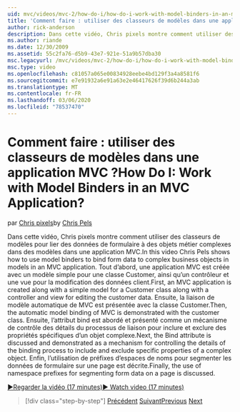 ```yaml
---
uid: mvc/videos/mvc-2/how-do-i/how-do-i-work-with-model-binders-in-an-mvc-application
title: 'Comment faire : utiliser des classeurs de modèles dans une application MVC ? | Microsoft Docs'
author: rick-anderson
description: Dans cette vidéo, Chris pixels montre comment utiliser des classeurs de modèles pour lier des données de formulaire à des objets métier complexes dans des modèles dans une application MVC. Tout d’abord, un applicat MVC...
ms.author: riande
ms.date: 12/30/2009
ms.assetid: 55c2fa76-d5b9-43e7-921e-51a9b57dba30
msc.legacyurl: /mvc/videos/mvc-2/how-do-i/how-do-i-work-with-model-binders-in-an-mvc-application
msc.type: video
ms.openlocfilehash: c81057a065e00834928eebe4bd129f3a4a8581f6
ms.sourcegitcommit: e7e91932a6e91a63e2e46417626f39d6b244a3ab
ms.translationtype: MT
ms.contentlocale: fr-FR
ms.lasthandoff: 03/06/2020
ms.locfileid: "78537470"
---
```

# <a name="how-do-i-work-with-model-binders-in-an-mvc-application"></a><span data-ttu-id="6d627-105">Comment faire : utiliser des classeurs de modèles dans une application MVC ?</span><span class="sxs-lookup"><span data-stu-id="6d627-105">How Do I: Work with Model Binders in an MVC Application?</span></span>

<span data-ttu-id="6d627-106">par [Chris pixels](https://twitter.com/chrispels)</span><span class="sxs-lookup"><span data-stu-id="6d627-106">by [Chris Pels](https://twitter.com/chrispels)</span></span>

<span data-ttu-id="6d627-107">Dans cette vidéo, Chris pixels montre comment utiliser des classeurs de modèles pour lier des données de formulaire à des objets métier complexes dans des modèles dans une application MVC.</span><span class="sxs-lookup"><span data-stu-id="6d627-107">In this video Chris Pels shows how to use model binders to bind form data to complex business objects in models in an MVC application.</span></span> <span data-ttu-id="6d627-108">Tout d’abord, une application MVC est créée avec un modèle simple pour une classe Customer, ainsi qu’un contrôleur et une vue pour la modification des données client.</span><span class="sxs-lookup"><span data-stu-id="6d627-108">First, an MVC application is created along with a simple model for a Customer class along with a controller and view for editing the customer data.</span></span> <span data-ttu-id="6d627-109">Ensuite, la liaison de modèle automatique de MVC est présentée avec la classe Customer.</span><span class="sxs-lookup"><span data-stu-id="6d627-109">Then, the automatic model binding of MVC is demonstrated with the customer class.</span></span> <span data-ttu-id="6d627-110">Ensuite, l’attribut bind est abordé et présenté comme un mécanisme de contrôle des détails du processus de liaison pour inclure et exclure des propriétés spécifiques d’un objet complexe.</span><span class="sxs-lookup"><span data-stu-id="6d627-110">Next, the Bind attribute is discussed and demonstrated as a mechanism for controlling the details of the binding process to include and exclude specific properties of a complex object.</span></span> <span data-ttu-id="6d627-111">Enfin, l’utilisation de préfixes d’espaces de noms pour segmenter les données de formulaire sur une page est décrite.</span><span class="sxs-lookup"><span data-stu-id="6d627-111">Finally, the use of namespace prefixes for segmenting form data on a page is discussed.</span></span>

[<span data-ttu-id="6d627-112">&#9654;Regarder la vidéo (17 minutes)</span><span class="sxs-lookup"><span data-stu-id="6d627-112">&#9654; Watch video (17 minutes)</span></span>](https://channel9.msdn.com/Blogs/ASP-NET-Site-Videos/how-do-i-work-with-model-binders-in-an-mvc-application)

> [!div class="step-by-step"]
> <span data-ttu-id="6d627-113">[Précédent](how-do-i-create-a-custom-html-helper-for-an-mvc-application.md)
> [Suivant](how-do-i-use-httpverbs-attributes-in-an-mvc-application.md)</span><span class="sxs-lookup"><span data-stu-id="6d627-113">[Previous](how-do-i-create-a-custom-html-helper-for-an-mvc-application.md)
[Next](how-do-i-use-httpverbs-attributes-in-an-mvc-application.md)</span></span>
